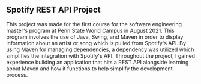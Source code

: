 <h2>Spotify REST API Project</h2>
This project was made for the first course for the software engineering master's program at Penn State World Campus in August 2021. 
This program involves the use of Java, Swing, and Maven in order to display information about an artist or song which is pulled
from Spotify's API. By using Maven for managing dependencies, a dependency was utilized which simplifies the integration with Spotify's
API. Throughout the project, I gained experience building an application that hits a REST API alongside learning about Maven and how it 
functions to help simplify the development process.
